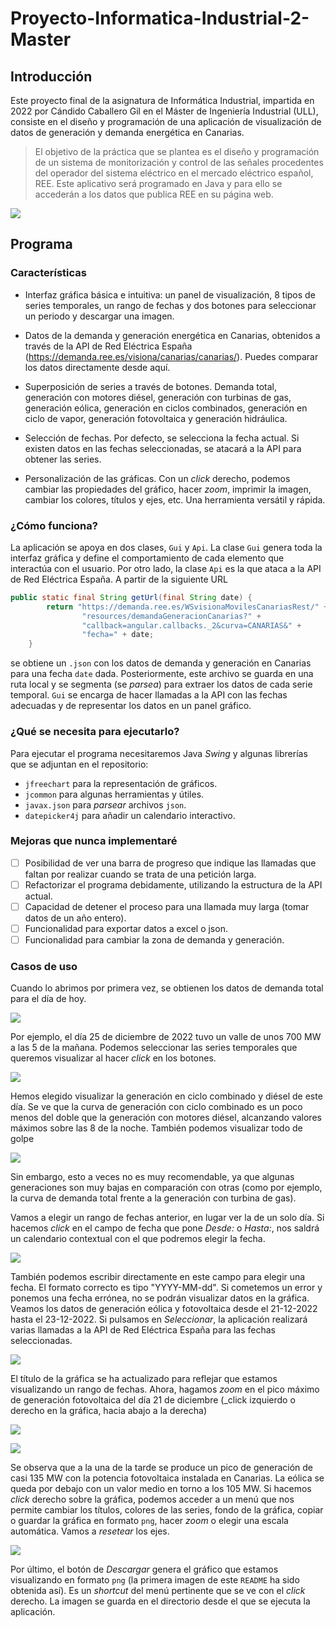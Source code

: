 # Proyecto-Informatica-Industrial-2-Master

## Introducción

Este proyecto final de la asignatura de Informática Industrial, impartida en
2022 por Cándido Caballero Gil en el Máster de Ingeniería Industrial (ULL), 
consiste en el diseño y programación de una aplicación de visualización de datos 
de generación y demanda energética en Canarias.

> El objetivo de la práctica que se plantea es el diseño y programación de un 
> sistema de monitorización y control de las señales procedentes del operador del 
> sistema eléctrico en el mercado eléctrico español, REE. Este aplicativo será 
> programado en Java y para ello se accederán a los datos que publica REE en su 
> página web.

![](https://i.imgur.com/l5vi7FJ.png)

## Programa

### Características

+ Interfaz gráfica básica e intuitiva: un panel de visualización, 8 tipos de 
series temporales, un rango de fechas y dos botones para seleccionar un periodo 
y descargar una imagen.

+ Datos de la demanda y generación energética en Canarias, obtenidos a través de 
la API de Red Eléctrica España (https://demanda.ree.es/visiona/canarias/canarias/). 
Puedes comparar los datos directamente desde aquí.

+ Superposición de series a través de botones. Demanda total, generación con 
motores diésel, generación con turbinas de gas, generación eólica, generación 
en ciclos combinados, generación en ciclo de vapor, generación fotovoltaica y 
generación hidráulica.

+ Selección de fechas. Por defecto, se selecciona la fecha actual. Si existen
datos en las fechas seleccionadas, se atacará a la API para obtener las series.

+ Personalización de las gráficas. Con un _click_ derecho, podemos cambiar las
propiedades del gráfico, hacer _zoom_, imprimir la imagen, cambiar los colores,
títulos y ejes, etc. Una herramienta versátil y rápida.

### ¿Cómo funciona?

La aplicación se apoya en dos clases, `Gui` y `Api`. La clase `Gui` genera toda
la interfaz gráfica y define el comportamiento de cada elemento que interactúa
con el usuario. Por otro lado, la clase `Api` es la que ataca a la API de Red
Eléctrica España. A partir de la siguiente URL

```Java
public static final String getUrl(final String date) {
        return "https://demanda.ree.es/WSvisionaMovilesCanariasRest/" +
                "resources/demandaGeneracionCanarias?" +
                "callback=angular.callbacks._2&curva=CANARIAS&" +
                "fecha=" + date;
    }
```

se obtiene un `.json` con los datos de demanda y generación en Canarias para una
fecha `date` dada. Posteriormente, este archivo se guarda en una ruta local y
se segmenta (se _parsea_) para extraer los datos de cada serie temporal. `Gui`
se encarga de hacer llamadas a la API con las fechas adecuadas y de representar
los datos en un panel gráfico.

### ¿Qué se necesita para ejecutarlo?

Para ejecutar el programa necesitaremos Java _Swing_ y algunas librerías que
se adjuntan en el repositorio:

+ `jfreechart` para la representación de gráficos.
+ `jcommon` para algunas herramientas y útiles.
+ `javax.json` para _parsear_ archivos `json`.
+ `datepicker4j` para añadir un calendario interactivo.

### Mejoras que nunca implementaré

- [ ] Posibilidad de ver una barra de progreso que indique las llamadas que
faltan por realizar cuando se trata de una petición larga.
- [ ] Refactorizar el programa debidamente, utilizando la estructura de la API
actual.
- [ ] Capacidad de detener el proceso para una llamada muy larga (tomar datos de
un año entero).
- [ ] Funcionalidad para exportar datos a excel o json.
- [ ] Funcionalidad para cambiar la zona de demanda y generación.

### Casos de uso

Cuando lo abrimos por primera vez, se obtienen los datos de demanda total para
el día de hoy.

![](https://imgur.com/iABKfeU.png)

Por ejemplo, el día 25 de diciembre de 2022 tuvo un valle de unos 700 MW a 
las 5 de la mañana. Podemos seleccionar las series temporales que queremos 
visualizar al hacer _click_ en los botones.

![](https://imgur.com/ENJsjaC.png)

Hemos elegido visualizar la generación en ciclo combinado y diésel de este día. 
Se ve que la curva de generación con ciclo combinado es un poco menos del doble 
que la generación con motores diésel, alcanzando valores máximos sobre las 8 de
la noche. También podemos visualizar todo de golpe

![](https://imgur.com/U22sSZq.png)

Sin embargo, esto a veces no es muy recomendable, ya que algunas generaciones son
muy bajas en comparación con otras (como por ejemplo, la curva de demanda total
frente a la generación con turbina de gas). 

Vamos a elegir un rango de fechas anterior, en lugar ver la de un solo día. Si
hacemos _click_ en el campo de fecha que pone _Desde:_ o _Hasta:_, nos saldrá un 
calendario contextual con el que podremos elegir la fecha.

![](https://imgur.com/uHi40gC.png)

También podemos escribir directamente en este campo para elegir una fecha. El
formato correcto es tipo "YYYY-MM-dd". Si cometemos un error y ponemos una fecha
errónea, no se podrán visualizar datos en la gráfica. Veamos los datos de
generación eólica y fotovoltaica desde el 21-12-2022 hasta el 23-12-2022.
Si pulsamos en _Seleccionar_, la aplicación realizará varias llamadas a la API
de Red Eléctrica España para las fechas seleccionadas.

![](https://imgur.com/ILuZhJo.png)

El título de la gráfica se ha actualizado para reflejar que estamos visualizando
un rango de fechas. Ahora, hagamos _zoom_ en el pico máximo de generación 
fotovoltaica del día 21 de diciembre (_click izquierdo o derecho en la gráfica, 
hacia abajo a la derecha)

![](https://imgur.com/Jpohz7d.png)

![](https://imgur.com/QQDZEFP.png)

Se observa que a la una de la tarde se produce un pico de generación de casi
135 MW con la potencia fotovoltaica instalada en Canarias. La eólica se queda
por debajo con un valor medio en torno a los 105 MW. Si hacemos _click_ derecho
sobre la gráfica, podemos acceder a un menú que nos permite cambiar los títulos,
colores de las series, fondo de la gráfica, copiar o guardar la gráfica en
formato `png`, hacer _zoom_ o elegir una escala automática. Vamos a _resetear_ 
los ejes.

![](https://imgur.com/7Q0lK0P.png)

Por último, el botón de _Descargar_ genera el gráfico que estamos visualizando
en formato `png` (la primera imagen de este `README` ha sido obtenida así). Es 
un _shortcut_ del menú pertinente que se ve con el _click_ derecho. La imagen se 
guarda en el directorio desde el que se ejecuta la aplicación.